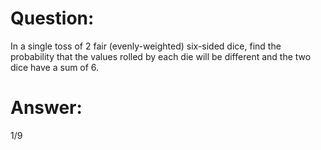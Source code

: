 
# Question:
In a single toss of 2 fair (evenly-weighted) six-sided dice, 
find the probability that the values rolled by each die will be 
different and the two dice have a sum of 6.


# Answer:
1/9
